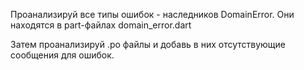 Проанализируй все типы ошибок - наследников DomainError. Они находятся в part-файлах domain_error.dart

Затем проанализируй .po файлы и добавь в них отсутствующие сообщения для ошибок.